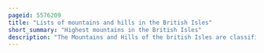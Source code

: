 ```yaml
---
pageid: 5576209
title: "Lists of mountains and hills in the British Isles"
short_summary: "Highest mountains in the British Isles"
description: "The Mountains and Hills of the british Isles are classified in various Lists based on different Combinations of Elevation Prominence and other Criteria such as Isolation. These Lists are used for peak Bagging Whereby Hillwalkers attempt to reach all the Summits on a given List the oldest being the 282 Munros created in Scotland in 1891."
---
```

